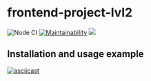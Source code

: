 # frontend-project-lvl2

![Node CI](https://github.com/mclyalin/frontend-project-lvl2/workflows/Node%20CI/badge.svg)
[![Maintainability](https://api.codeclimate.com/v1/badges/1d3b7221708609737122/maintainability)](https://codeclimate.com/github/mclyalin/frontend-project-lvl2/maintainability)
<a href="https://codeclimate.com/github/mclyalin/frontend-project-lvl2/test_coverage"><img src="https://api.codeclimate.com/v1/badges/1d3b7221708609737122/test_coverage" /></a>

## Installation and usage example
[![asciicast](https://asciinema.org/a/0IG75FbilxRfC4ZJW57xxVzYw.svg)](https://asciinema.org/a/0IG75FbilxRfC4ZJW57xxVzYw)
